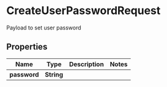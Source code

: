 

# CreateUserPasswordRequest

Payload to set user password

## Properties

| Name | Type | Description | Notes |
|------------ | ------------- | ------------- | -------------|
|**password** | **String** |  |  |



